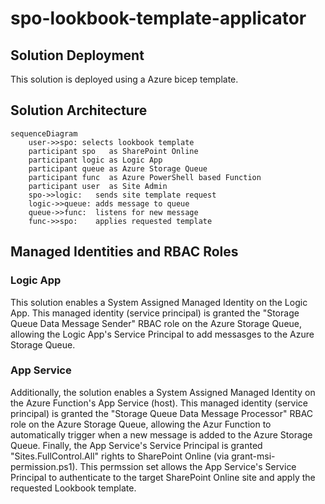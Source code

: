 # spo-lookbook-template-applicator
 
## Solution Deployment
This solution is deployed using a Azure bicep template.   

## Solution Architecture

```mermaid
sequenceDiagram
    user->>spo: selects lookbook template 
    participant spo   as SharePoint Online
    participant logic as Logic App
    participant queue as Azure Storage Queue
    participant func  as Azure PowerShell based Function
    participant user  as Site Admin
    spo->>logic:   sends site template request
    logic->>queue: adds message to queue
    queue->>func:  listens for new message
    func->>spo:    applies requested template
```

## Managed Identities and RBAC Roles

### Logic App
This solution enables a System Assigned Managed Identity on the Logic App.  This managed identity (service principal) is granted the "Storage Queue Data Message Sender" RBAC role on the Azure Storage Queue, allowing the Logic App's Service Principal to add messasges to the Azure Storage Queue.

### App Service
Additionally, the solution enables a System Assigned Managed Identity on the Azure Function's App Service (host).  This managed identity (service principal) is granted the "Storage Queue Data Message Processor" RBAC role on the Azure Storage Queue, allowing the Azur Function to automatically trigger when a new message is added to the Azure Storage Queue.  Finally, the App Service's Service Principal is granted "Sites.FullControl.All" rights to SharePoint Online (via grant-msi-permission.ps1).  This permssion set allows the App Service's Service Principal to authenticate to the target SharePoint Online site and apply the requested Lookbook template.



